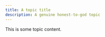 ```yaml
---
title: A topic title
description: A genuine honest-to-god topic
---
```


This is some topic content.

